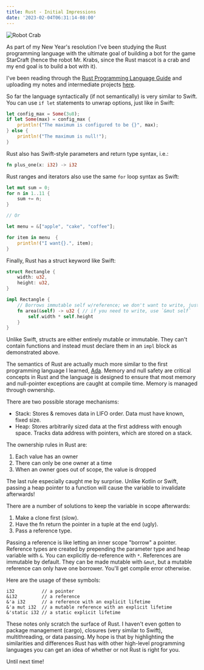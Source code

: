 ```yaml
---
title: Rust - Initial Impressions
date: '2023-02-04T06:31:14-08:00'
---
```

![Robot Crab](/img/blog/krabs.jpg)

As part of my New Year's resolution I've been studying the Rust programming language with the ultimate goal of building a bot for the game StarCraft (hence the robot Mr. Krabs, since the Rust mascot is a crab and my end goal is to build a bot with it).  

I've been reading through the [Rust Programming Language Guide](https://doc.rust-lang.org/book/title-page.html) and uploading my notes and intermediate projects [here](https://github.com/jamesjmtaylor/rust).

So far the language syntactically (if not semantically) is very similar to Swift.  You can use `if let` statements to unwrap options, just like in Swift:

```rust
let config_max = Some(3u8);
if let Some(max) = config_max {
    println!("The maximum is configured to be {}", max);
} else {
    println!("The maximum is null!");
}
```

Rust also has Swift-style parameters and return type syntax, i.e.:

```rust
fn plus_one(x: i32) -> i32
```

Rust ranges and iterators also use the same `for` loop syntax as Swift:

```rust
let mut sum = 0;
for n in 1..11 {
    sum += n;
}

// Or

let menu = &["apple", "cake", "coffee"];

for item in menu  {
    println!("I want{}.", item);
}
```

Finally, Rust has a struct keyword like Swift:

```rust
struct Rectangle {
    width: u32,
    height: u32,
}

impl Rectangle {
    // Borrows immutable self w/reference; we don't want to write, just read.
    fn area(&self) -> u32 { // if you need to write, use `&mut self`
        self.width * self.height
    }
}
```

Unlike Swift, structs are either entirely mutable or immutable.  They can't contain functions and instead must declare them in an `impl` block as demonstrated above.

The semantics of Rust are actually much more similar to the first programming language I learned, [Ada](https://en.wikipedia.org/wiki/Ada_(programming_language)). Memory and null safety are critical concepts in Rust and the language is designed to ensure that most memory and null-pointer exceptions are caught at compile time. Memory is managed through ownership. 

There are two possible storage mechanisms:


* Stack: Stores & removes data in LIFO order. Data must have known, fixed size.
* Heap: Stores arbitrarily sized data at the first address with enough space. Tracks data address with pointers, which are stored on a stack.

The ownership rules in Rust are:

1. Each value has an owner
2. There can only be one owner at a time
3. When an owner goes out of scope, the value is dropped

The last rule especially caught me by surprise. Unlike Kotlin or Swift, passing a heap pointer to a function will cause the variable to invalidate afterwards! 

There are a number of solutions to keep the variable in scope afterwards:


1. Make a clone first (slow).
2. Have the fn return the pointer in a tuple at the end (ugly).
3. Pass a reference type.

Passing a reference is like letting an inner scope "borrow" a pointer. Reference types are created by prepending the parameter type and heap variable with `&`. You can explicitly de-reference with `*`. References are immutable by default. They can be made mutable with `&mut`, but a mutable reference can only have one borrower.  You'll get compile error otherwise. 

Here are the usage of these symbols:

```
i32          // a pointer
&i32         // a reference
&'a i32      // a reference with an explicit lifetime
&'a mut i32  // a mutable reference with an explicit lifetime
&'static i32 // a static explicit lifetime
```

These notes only scratch the surface of Rust. I haven't even gotten to package management (cargo), closures (very similar to Swift), multithreading, or data passing.  My hope is that by highlighting the similarities and differences Rust has with other high-level programming languages you can get an idea of whether or not Rust is right for you.  

Until next time!
